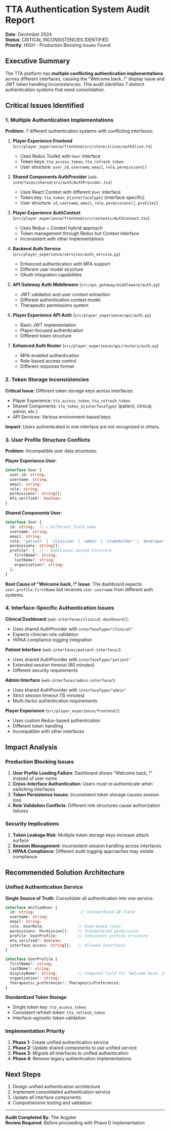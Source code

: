 # TTA Authentication System Audit Report

**Date**: December 2024  
**Status**: CRITICAL INCONSISTENCIES IDENTIFIED  
**Priority**: HIGH - Production Blocking Issues Found

## Executive Summary

The TTA platform has **multiple conflicting authentication implementations** across different interfaces, causing the "Welcome back, !" display issue and JWT token handling inconsistencies. This audit identifies 7 distinct authentication systems that need consolidation.

## Critical Issues Identified

### 1. Multiple Authentication Implementations

**Problem**: 7 different authentication systems with conflicting interfaces:

1. **Player Experience Frontend** (`src/player_experience/frontend/src/store/slices/authSlice.ts`)
   - Uses Redux Toolkit with `User` interface
   - Token keys: `tta_access_token`, `tta_refresh_token`
   - User structure: `user_id`, `username`, `email`, `role`, `permissions[]`

2. **Shared Components AuthProvider** (`web-interfaces/shared/src/auth/AuthProvider.tsx`)
   - Uses React Context with different `User` interface
   - Token key: `tta_token_${interfaceType}` (interface-specific)
   - User structure: `id`, `username`, `email`, `role`, `permissions[]`, `profile{}`

3. **Player Experience AuthContext** (`src/player_experience/frontend/src/contexts/AuthContext.tsx`)
   - Uses Redux + Context hybrid approach
   - Token management through Redux but Context interface
   - Inconsistent with other implementations

4. **Backend Auth Service** (`src/player_experience/services/auth_service.py`)
   - Enhanced authentication with MFA support
   - Different user model structure
   - OAuth integration capabilities

5. **API Gateway Auth Middleware** (`src/api_gateway/middleware/auth.py`)
   - JWT validation and user context extraction
   - Different authentication context model
   - Therapeutic permissions system

6. **Player Experience API Auth** (`src/player_experience/api/auth.py`)
   - Basic JWT implementation
   - Player-focused authentication
   - Different token structure

7. **Enhanced Auth Router** (`src/player_experience/api/routers/auth.py`)
   - MFA-enabled authentication
   - Role-based access control
   - Different response format

### 2. Token Storage Inconsistencies

**Critical Issue**: Different token storage keys across interfaces:

- Player Experience: `tta_access_token`, `tta_refresh_token`
- Shared Components: `tta_token_${interfaceType}` (patient, clinical, admin, etc.)
- API Services: Various environment-based keys

**Impact**: Users authenticated in one interface are not recognized in others.

### 3. User Profile Structure Conflicts

**Problem**: Incompatible user data structures:

**Player Experience User**:
```typescript
interface User {
  user_id: string;
  username: string;
  email: string;
  role: string;
  permissions?: string[];
  mfa_verified?: boolean;
}
```

**Shared Components User**:
```typescript
interface User {
  id: string;  // ← Different field name
  username: string;
  email: string;
  role: 'patient' | 'clinician' | 'admin' | 'stakeholder' | 'developer';
  permissions: string[];
  profile?: {  // ← Additional nested structure
    firstName?: string;
    lastName?: string;
    organization?: string;
  };
}
```

**Root Cause of "Welcome back, !" Issue**: The dashboard expects `user.profile.firstName` but receives `user.username` from different auth systems.

### 4. Interface-Specific Authentication Issues

**Clinical Dashboard** (`web-interfaces/clinical-dashboard/`):
- Uses shared AuthProvider with `interfaceType="clinical"`
- Expects clinician role validation
- HIPAA compliance logging integration

**Patient Interface** (`web-interfaces/patient-interface/`):
- Uses shared AuthProvider with `interfaceType="patient"`
- Extended session timeout (60 minutes)
- Different security requirements

**Admin Interface** (`web-interfaces/admin-interface/`):
- Uses shared AuthProvider with `interfaceType="admin"`
- Strict session timeout (15 minutes)
- Multi-factor authentication requirements

**Player Experience** (`src/player_experience/frontend/`):
- Uses custom Redux-based authentication
- Different token handling
- Incompatible with other interfaces

## Impact Analysis

### Production Blocking Issues

1. **User Profile Loading Failure**: Dashboard shows "Welcome back, !" instead of user name
2. **Cross-Interface Authentication**: Users must re-authenticate when switching interfaces
3. **Token Persistence Issues**: Inconsistent token storage causes session loss
4. **Role Validation Conflicts**: Different role structures cause authorization failures

### Security Implications

1. **Token Leakage Risk**: Multiple token storage keys increase attack surface
2. **Session Management**: Inconsistent session handling across interfaces
3. **HIPAA Compliance**: Different audit logging approaches may violate compliance

## Recommended Solution Architecture

### Unified Authentication Service

**Single Source of Truth**: Consolidate all authentication into one service:

```typescript
interface UnifiedUser {
  id: string;                    // Standardized ID field
  username: string;
  email: string;
  role: UserRole;               // Enum-based roles
  permissions: Permission[];    // Standardized permissions
  profile: UserProfile;         // Consistent profile structure
  mfa_verified?: boolean;
  interface_access: string[];   // Allowed interfaces
}

interface UserProfile {
  firstName?: string;
  lastName?: string;
  displayName?: string;         // Computed field for "Welcome back, {displayName}"
  organization?: string;
  therapeutic_preferences?: TherapeuticPreferences;
}
```

**Standardized Token Storage**:
- Single token key: `tta_access_token`
- Consistent refresh token: `tta_refresh_token`
- Interface-agnostic token validation

### Implementation Priority

1. **Phase 1**: Create unified authentication service
2. **Phase 2**: Update shared components to use unified service
3. **Phase 3**: Migrate all interfaces to unified authentication
4. **Phase 4**: Remove legacy authentication implementations

## Next Steps

1. Design unified authentication architecture
2. Implement consolidated authentication service
3. Update all interface components
4. Comprehensive testing and validation

---

**Audit Completed By**: The Augster  
**Review Required**: Before proceeding with Phase D implementation
